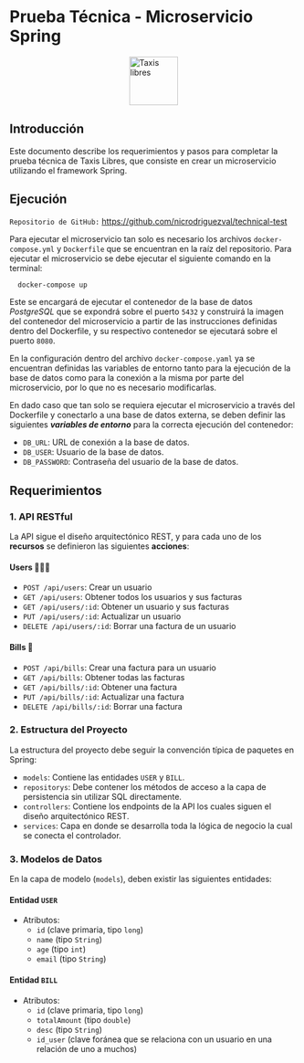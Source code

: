 # Prueba Técnica - Microservicio Spring


<img src="https://theme.zdassets.com/theme_assets/16434824/904a13f8f5f162c8124eb4c2e88b81717ffddde9.png" alt="Taxis libres" height="85" style="margin-left:auto; margin-right: auto; display: block">


## Introducción

Este documento describe los requerimientos y pasos para completar la prueba técnica de Taxis Libres, que consiste en crear un microservicio utilizando el framework Spring.

## Ejecución

`Repositorio de GitHub:` https://github.com/nicrodriguezval/technical-test

Para ejecutar el microservicio tan solo es necesario los archivos `docker-compose.yml` y `Dockerfile` que se encuentran en la raíz del repositorio. Para ejecutar el microservicio se debe ejecutar el siguiente comando en la terminal:

```bash
  docker-compose up
```

Este se encargará de ejecutar el contenedor de la base de datos *PostgreSQL* que se expondrá sobre el puerto `5432` y construirá la imagen del contenedor del microservicio a partir de las instrucciones definidas dentro del Dockerfile, y su respectivo contenedor se ejecutará sobre el puerto `8080`.

En la configuración dentro del archivo `docker-compose.yaml` ya se encuentran definidas las variables de entorno tanto para la ejecución de la base de datos como para la conexión a la misma por parte del microservicio, por lo que no es necesario modificarlas.

En dado caso que tan solo se requiera ejecutar el microservicio a través del Dockerfile y conectarlo a una base de datos externa, se deben definir las siguientes ***variables de entorno*** para la correcta ejecución del contenedor:

- `DB_URL`: URL de conexión a la base de datos.
- `DB_USER`: Usuario de la base de datos.
- `DB_PASSWORD`: Contraseña del usuario de la base de datos.

## Requerimientos

### 1. API RESTful

La API sigue el diseño arquitectónico REST, y para cada uno de los **recursos** se definieron las siguientes **acciones**:

#### Users 🙎🏻‍♂️

- `POST /api/users`: Crear un usuario
- `GET /api/users`: Obtener todos los usuarios y sus facturas
- `GET /api/users/:id`: Obtener un usuario y sus facturas
- `PUT /api/users/:id`: Actualizar un usuario
- `DELETE /api/users/:id`: Borrar una factura de un usuario

#### Bills 🧾

- `POST /api/bills`: Crear una factura para un usuario
- `GET /api/bills`: Obtener todas las facturas
- `GET /api/bills/:id`: Obtener una factura
- `PUT /api/bills/:id`: Actualizar una factura
- `DELETE /api/bills/:id`: Borrar una factura

### 2. Estructura del Proyecto

La estructura del proyecto debe seguir la convención típica de paquetes en Spring:

- `models`: Contiene las entidades `USER` y `BILL`.
- `repositorys`: Debe contener los métodos de acceso a la capa de persistencia sin utilizar SQL directamente.
- `controllers`: Contiene los endpoints de la API los cuales siguen el diseño arquitectónico REST.
- `services`: Capa en donde se desarrolla toda la lógica de negocio la cual se conecta el controlador.

### 3. Modelos de Datos

En la capa de modelo (`models`), deben existir las siguientes entidades:

#### Entidad `USER`

- Atributos:
    - `id` (clave primaria, tipo `long`)
    - `name` (tipo `String`)
    - `age` (tipo `int`)
    - `email` (tipo `String`)

#### Entidad `BILL`

- Atributos:
    - `id` (clave primaria, tipo `long`)
    - `totalAmount` (tipo `double`)
    - `desc` (tipo `String`)
    - `id_user` (clave foránea que se relaciona con un usuario en una relación de uno a muchos)


